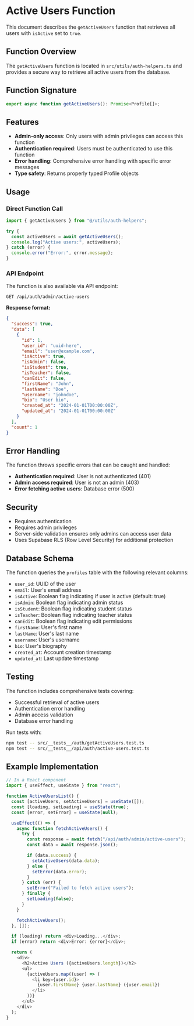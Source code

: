 # Active Users Function

This document describes the `getActiveUsers` function that retrieves all users with `isActive` set to `true`.

## Function Overview

The `getActiveUsers` function is located in `src/utils/auth-helpers.ts` and provides a secure way to retrieve all active users from the database.

## Function Signature

```typescript
export async function getActiveUsers(): Promise<Profile[]>;
```

## Features

- **Admin-only access**: Only users with admin privileges can access this function
- **Authentication required**: Users must be authenticated to use this function
- **Error handling**: Comprehensive error handling with specific error messages
- **Type safety**: Returns properly typed Profile objects

## Usage

### Direct Function Call

```typescript
import { getActiveUsers } from "@/utils/auth-helpers";

try {
  const activeUsers = await getActiveUsers();
  console.log("Active users:", activeUsers);
} catch (error) {
  console.error("Error:", error.message);
}
```

### API Endpoint

The function is also available via API endpoint:

```
GET /api/auth/admin/active-users
```

**Response format:**

```json
{
  "success": true,
  "data": [
    {
      "id": 1,
      "user_id": "uuid-here",
      "email": "user@example.com",
      "isActive": true,
      "isAdmin": false,
      "isStudent": true,
      "isTeacher": false,
      "canEdit": false,
      "firstName": "John",
      "lastName": "Doe",
      "username": "johndoe",
      "bio": "User bio",
      "created_at": "2024-01-01T00:00:00Z",
      "updated_at": "2024-01-01T00:00:00Z"
    }
  ],
  "count": 1
}
```

## Error Handling

The function throws specific errors that can be caught and handled:

- **Authentication required**: User is not authenticated (401)
- **Admin access required**: User is not an admin (403)
- **Error fetching active users**: Database error (500)

## Security

- Requires authentication
- Requires admin privileges
- Server-side validation ensures only admins can access user data
- Uses Supabase RLS (Row Level Security) for additional protection

## Database Schema

The function queries the `profiles` table with the following relevant columns:

- `user_id`: UUID of the user
- `email`: User's email address
- `isActive`: Boolean flag indicating if user is active (default: true)
- `isAdmin`: Boolean flag indicating admin status
- `isStudent`: Boolean flag indicating student status
- `isTeacher`: Boolean flag indicating teacher status
- `canEdit`: Boolean flag indicating edit permissions
- `firstName`: User's first name
- `lastName`: User's last name
- `username`: User's username
- `bio`: User's biography
- `created_at`: Account creation timestamp
- `updated_at`: Last update timestamp

## Testing

The function includes comprehensive tests covering:

- Successful retrieval of active users
- Authentication error handling
- Admin access validation
- Database error handling

Run tests with:

```bash
npm test -- src/__tests__/auth/getActiveUsers.test.ts
npm test -- src/__tests__/api/auth/active-users.test.ts
```

## Example Implementation

```typescript
// In a React component
import { useEffect, useState } from "react";

function ActiveUsersList() {
  const [activeUsers, setActiveUsers] = useState([]);
  const [loading, setLoading] = useState(true);
  const [error, setError] = useState(null);

  useEffect(() => {
    async function fetchActiveUsers() {
      try {
        const response = await fetch("/api/auth/admin/active-users");
        const data = await response.json();

        if (data.success) {
          setActiveUsers(data.data);
        } else {
          setError(data.error);
        }
      } catch (err) {
        setError("Failed to fetch active users");
      } finally {
        setLoading(false);
      }
    }

    fetchActiveUsers();
  }, []);

  if (loading) return <div>Loading...</div>;
  if (error) return <div>Error: {error}</div>;

  return (
    <div>
      <h2>Active Users ({activeUsers.length})</h2>
      <ul>
        {activeUsers.map((user) => (
          <li key={user.id}>
            {user.firstName} {user.lastName} ({user.email})
          </li>
        ))}
      </ul>
    </div>
  );
}
```
